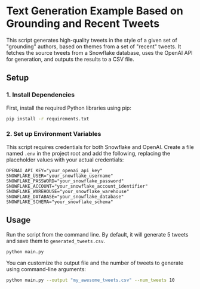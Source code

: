 # Text Generation Example Based on Grounding and Recent Tweets

This script generates high-quality tweets in the style of a given set of "grounding" authors, based on themes from a set of "recent" tweets. It fetches the source tweets from a Snowflake database, uses the OpenAI API for generation, and outputs the results to a CSV file.

## Setup

### 1. Install Dependencies

First, install the required Python libraries using pip:

```bash
pip install -r requirements.txt
```

### 2. Set up Environment Variables

This script requires credentials for both Snowflake and OpenAI. Create a file named `.env` in the project root and add the following, replacing the placeholder values with your actual credentials:

```
OPENAI_API_KEY="your_openai_api_key"
SNOWFLAKE_USER="your_snowflake_username"
SNOWFLAKE_PASSWORD="your_snowflake_password"
SNOWFLAKE_ACCOUNT="your_snowflake_account_identifier"
SNOWFLAKE_WAREHOUSE="your_snowflake_warehouse"
SNOWFLAKE_DATABASE="your_snowflake_database"
SNOWFLAKE_SCHEMA="your_snowflake_schema"
```

## Usage

Run the script from the command line. By default, it will generate 5 tweets and save them to `generated_tweets.csv`.

```bash
python main.py
```

You can customize the output file and the number of tweets to generate using command-line arguments:

```bash
python main.py --output "my_awesome_tweets.csv" --num_tweets 10
```

